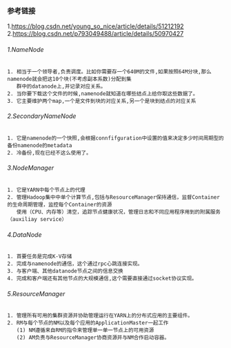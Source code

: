 ### 参考链接
1.https://blog.csdn.net/young_so_nice/article/details/51212192  
2.https://blog.csdn.net/p793049488/article/details/50970427  


###### 1.NameNode
```
1. 相当于一个领导者,负责调度。比如你需要存一个640M的文件,如果按照64M分块,那么namenode就会把这10个块(不考虑副本系数)分配到集  
   群中的datanode上,并记录对应关系。  
2. 当你要下载这个文件的时候,namenode就知道在哪些结点上给你取这些数据了。  
3. 它主要维护两个map,一个是文件到块的对应关系,另一个是块到结点的对应关系
```

###### 2.SecondaryNameNode
```
1. 它是namenode的一个快照,会根据connfifguration中设置的值来决定多少时间周期型的备份namenode的metadata  
2. 冷备份,现在已经不这么使用了。
```

###### 3.NodeManager
```
1. 它是YARN中每个节点上的代理  
2. 管理Hadoop集中中单个计算节点,包括与ResourceManager保持通信，监督Container的生命周期管理，监控每个Container的资源  
   使用（CPU、内存等）清空，追踪节点健康状况，管理日志和不同应用程序用到的附属服务（auxiliay service）
```

###### 4.DataNode
```
1. 首要任务是完成K-V存储  
2. 完成与namenode的通信，这个通过rpc心跳连接实现。  
3. 与客户端、其他datanode节点之间的信息交换  
4. 完成和客户端还有其他节点的大规模通信,这个需要直接通过socket协议实现。
```  

###### 5.ResourceManager
```
1. 管理所有可用的集群资源并协助管理运行在YARN上的分布式应用的主要组件。  
2. RM与每个节点的NM以及每个应用的ApplicationMaster一起工作  
   (1) NM遵循来自RM的指令来管理单一单一节点上的可用资源  
   (2) AM负责与ResourceManager协商资源并与NM合作启动容器。
```